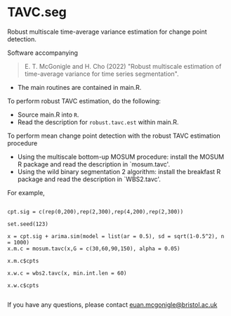 # TAVC.seg
Robust multiscale time-average variance estimation for change point detection.

Software accompanying 
> E. T. McGonigle and H. Cho (2022) "Robust multiscale estimation of time-average variance for time
series segmentation".

- The main routines are contained in main.R. 

To perform robust TAVC estimation, do the following:

- Source main.R into `R`.
- Read the description for `robust.tavc.est` within main.R.

To perform mean change point detection with the robust TAVC estimation procedure

- Using the multiscale bottom-up MOSUM procedure: install the MOSUM R package and read the description in `mosum.tavc'.
- Using the wild binary segmentation 2 algorithm: install the breakfast R package and read the description in `WBS2.tavc'.

For example,

```{r}

cpt.sig = c(rep(0,200),rep(2,300),rep(4,200),rep(2,300))

set.seed(123)

x = cpt.sig + arima.sim(model = list(ar = 0.5), sd = sqrt(1-0.5^2), n = 1000)
x.m.c = mosum.tavc(x,G = c(30,60,90,150), alpha = 0.05)

x.m.c$cpts

x.w.c = wbs2.tavc(x, min.int.len = 60)

x.w.c$cpts


```

If you have any questions, please contact euan.mcgonigle@bristol.ac.uk
